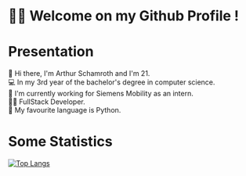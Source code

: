 # 🤸‍♂️ Welcome on my Github Profile !
# Presentation
👋 Hi there, I'm Arthur Schamroth and I'm 21.<br>
💻 In my 3rd year of the bachelor's degree in computer science.<br>
🚈 I'm currently working for Siemens Mobility as an intern.<br>
🤹‍♂️ FullStack Developer.<br>
🐍 My favourite language is Python.<br>

# Some Statistics
[![Top Langs](https://github-readme-stats.vercel.app/api/top-langs/?username=ArthurSchamroth)](https://github.com/ArthurSchamroth/github-readme-stats)
# 
